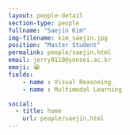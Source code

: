 ```yaml
---
layout: people-detail
section-type: people
fullname: "Saejin Kim"
img-filename: kim_saejin.jpg
position: "Master Student"
permalink: people/saejin.html
email: jerry0110@yonsei.ac.kr
emoji: 😭
fields:
    - name : Visual Reasoning
    - name : Multimodal Learning

social:
  - title: home
    url: people/saejin.html
---
```

